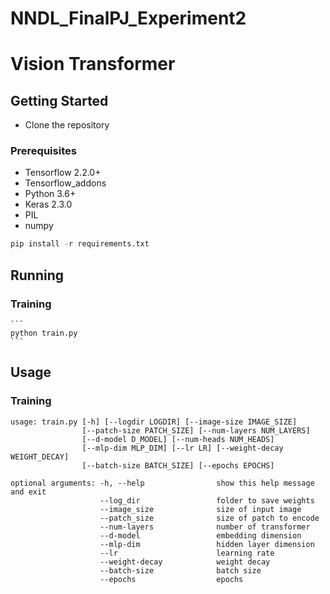 # NNDL_FinalPJ_Experiment2

# Vision Transformer

## Getting Started

- Clone the repository

### Prerequisites

- Tensorflow 2.2.0+
- Tensorflow_addons
- Python 3.6+
- Keras 2.3.0
- PIL
- numpy

```python
pip install -r requirements.txt
```

## Running
### Training 
    ```
    python train.py
    ```
## Usage
### Training
```
usage: train.py [-h] [--logdir LOGDIR] [--image-size IMAGE_SIZE]
                [--patch-size PATCH_SIZE] [--num-layers NUM_LAYERS]
                [--d-model D_MODEL] [--num-heads NUM_HEADS]
                [--mlp-dim MLP_DIM] [--lr LR] [--weight-decay WEIGHT_DECAY]
                [--batch-size BATCH_SIZE] [--epochs EPOCHS]
```

```
optional arguments: -h, --help                show this help message and exit
                    --log_dir                 folder to save weights
                    --image_size              size of input image
                    --patch_size              size of patch to encode
                    --num-layers              number of transformer
                    --d-model                 embedding dimension
                    --mlp-dim                 hidden layer dimension
                    --lr                      learning rate
                    --weight-decay            weight decay
                    --batch-size              batch size
                    --epochs                  epochs
```


